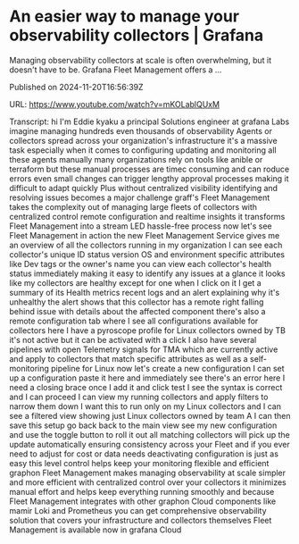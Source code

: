 # An easier way to manage your observability collectors | Grafana

Managing observability collectors at scale is often overwhelming, but it doesn't have to be. Grafana Fleet Management offers a ...

Published on 2024-11-20T16:56:39Z

URL: https://www.youtube.com/watch?v=mKOLablQUxM

Transcript: hi I'm Eddie kyaku a principal Solutions engineer at grafana Labs imagine managing hundreds even thousands of observability Agents or collectors spread across your organization's infrastructure it's a massive task especially when it comes to configuring updating and monitoring all these agents manually many organizations rely on tools like anible or terraform but these manual processes are timec consuming and can roduce errors even small changes can trigger lengthy approval processes making it difficult to adapt quickly Plus without centralized visibility identifying and resolving issues becomes a major challenge graff's Fleet Management takes the complexity out of managing large fleets of collectors with centralized control remote configuration and realtime insights it transforms Fleet Management into a stream LED hassle-free process now let's see Fleet Management in action the new Fleet Management Service gives me an overview of all the collectors running in my organization I can see each collector's unique ID status version OS and environment specific attributes like Dev tags or the owner's name you can view each collector's health status immediately making it easy to identify any issues at a glance it looks like my collectors are healthy except for one when I click on it I get a summary of its Health metrics recent logs and an alert explaining why it's unhealthy the alert shows that this collector has a remote right falling behind issue with details about the affected component there's also a remote configuration tab where I see all configurations available for collectors here I have a pyroscope profile for Linux collectors owned by TB it's not active but it can be activated with a click I also have several pipelines with open Telemetry signals for TMA which are currently active and apply to collectors that match specific attributes as well as a self-monitoring pipeline for Linux now let's create a new configuration I can set up a configuration paste it here and immediately see there's an error here I need a closing brace once I add it and click test I see the syntax is correct and I can proceed I can view my running collectors and apply filters to narrow them down I want this to run only on my Linux collectors and I can see a filtered view showing just Linux collectors owned by team A I can then save this setup go back back to the main view see my new configuration and use the toggle button to roll it out all matching collectors will pick up the update automatically ensuring consistency across your Fleet and if you ever need to adjust for cost or data needs deactivating configuration is just as easy this level control helps keep your monitoring flexible and efficient graphon Fleet Management makes managing observability at scale simpler and more efficient with centralized control over your collectors it minimizes manual effort and helps keep everything running smoothly and because Fleet Management integrates with other graphon Cloud components like mamir Loki and Prometheus you can get comprehensive observability solution that covers your infrastructure and collectors themselves Fleet Management is available now in grafana Cloud

